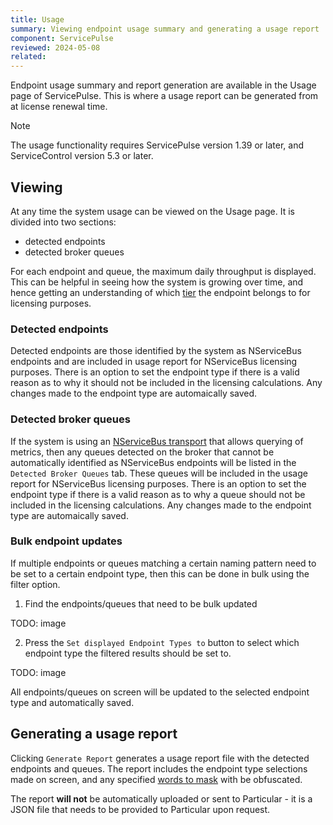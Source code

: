 ```yaml
---
title: Usage
summary: Viewing endpoint usage summary and generating a usage report
component: ServicePulse
reviewed: 2024-05-08
related:
---
```


Endpoint usage summary and report generation are available in the Usage page of ServicePulse.
This is where a usage report can be generated from at license renewal time.

> [!NOTE]
> The usage functionality requires ServicePulse version 1.39 or later, and ServiceControl version 5.3 or later.

## Viewing

At any time the system usage can be viewed on the Usage page. It is divided into two sections:

- detected endpoints
- detected broker queues

For each endpoint and queue, the maximum daily throughput is displayed. This can be helpful in seeing how the system is growing over time, and hence getting an understanding of which [tier](https://particular.net/pricing) the endpoint belongs to for licensing purposes.

### Detected endpoints

Detected endpoints are those identified by the system as NServiceBus endpoints and are included in usage report for NServiceBus licensing purposes. There is an option to set the endpoint type if there is a valid reason as to why it should not be included in the licensing calculations. Any changes made to the endpoint type are automaically saved.

### Detected broker queues

If the system is using an [NServiceBus transport](./../transports) that allows querying of metrics, then any queues detected on the broker that cannot be automatically identified as NServiceBus endpoints will be listed in the `Detected Broker Queues` tab. These queues will be included in the usage report for NServiceBus licensing purposes. There is an option to set the endpoint type if there is a valid reason as to why a queue should not be included in the licensing calculations. Any changes made to the endpoint type are automaically saved.

### Bulk endpoint updates

If multiple endpoints or queues matching a certain naming pattern need to be set to a certain endpoint type, then this can be done in bulk using the filter option.

1. Find the endpoints/queues that need to be bulk updated

TODO: image

2. Press the `Set displayed Endpoint Types to` button to select which endpoint type the filtered results should be set to.

TODO: image

All endpoints/queues on screen will be updated to the selected endpoint type and automatically saved.

## Generating a usage report

Clicking `Generate Report` generates a usage report file with the detected endpoints and queues. The report includes the endpoint type selections made on screen, and any specified [words to mask](./usage-config.md#report-masks) with be obfuscated.

The report **will not** be automatically uploaded or sent to Particular - it is a JSON file that needs to be provided to Particular upon request.
